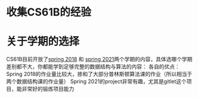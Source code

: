 # 收集CS61B的经验

# 关于学期的选择

CS61B目前开放了[spring 2018](https://sp18.datastructur.es/) 和 [spring 2021](https://sp21.datastructur.es/)两个学期的内容，具体选哪个学期差别都不大，你都能学到足够完整的数据结构与算法的内容：
各自的优点：
Spring 2018的作业量比较大，掺和了大部分普林斯顿算法课的作业（所以相当于两个数据结构课的作业量）
Spring 2021的project非常有趣，尤其是gitlet这个项目，能非常好的锻炼项目能力